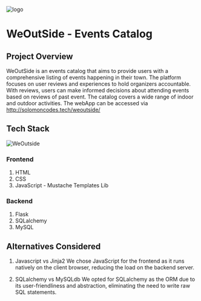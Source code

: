 ![logo](https://github.com/Solomonuche/WeOutside/assets/24822934/f212eede-7fd7-4d66-8e38-069f05695bfd)
# WeOutSide - Events Catalog
## Project Overview
WeOutSide is an events catalog that aims to provide users with a comprehensive listing of events happening in their town.
The platform focuses on user reviews and experiences to hold organizers accountable.
With reviews, users can make informed decisions about attending events based on reviews of past event.
The catalog covers a wide range of indoor and outdoor activities.
The webApp can be accessed via http://solomoncodes.tech/weoutside/

## Tech Stack

![WeOutside](https://github.com/Solomonuche/WeOutside/assets/24822934/75178134-dc9d-436e-a3d9-0da90827c913)
### Frontend
1. HTML
2. CSS
3. JavaScript - Mustache Templates Lib
### Backend
1. Flask
2. SQLalchemy
3. MySQL

## Alternatives Considered
1. Javascript vs Jinja2
We chose JavaScript for the frontend as it runs natively on the client browser, reducing the load on the backend server.

2. SQLalchemy vs MySQLdb
We opted for SQLalchemy as the ORM due to its user-friendliness and abstraction, eliminating the need to write raw SQL statements.
